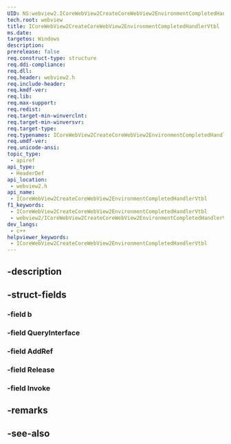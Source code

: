 ```yaml
---
UID: NS:webview2.ICoreWebView2CreateCoreWebView2EnvironmentCompletedHandlerVtbl
tech.root: webview
title: ICoreWebView2CreateCoreWebView2EnvironmentCompletedHandlerVtbl
ms.date: 
targetos: Windows
description: 
prerelease: false
req.construct-type: structure
req.ddi-compliance: 
req.dll: 
req.header: webview2.h
req.include-header: 
req.kmdf-ver: 
req.lib: 
req.max-support: 
req.redist: 
req.target-min-winverclnt: 
req.target-min-winversvr: 
req.target-type: 
req.typenames: ICoreWebView2CreateCoreWebView2EnvironmentCompletedHandlerVtbl
req.umdf-ver: 
req.unicode-ansi: 
topic_type:
 - apiref
api_type:
 - HeaderDef
api_location:
 - webview2.h
api_name:
 - ICoreWebView2CreateCoreWebView2EnvironmentCompletedHandlerVtbl
f1_keywords:
 - ICoreWebView2CreateCoreWebView2EnvironmentCompletedHandlerVtbl
 - webview2/ICoreWebView2CreateCoreWebView2EnvironmentCompletedHandlerVtbl
dev_langs:
 - c++
helpviewer_keywords:
 - ICoreWebView2CreateCoreWebView2EnvironmentCompletedHandlerVtbl
---
```


## -description

## -struct-fields

### -field b

### -field QueryInterface

### -field AddRef

### -field Release

### -field Invoke

## -remarks

## -see-also

